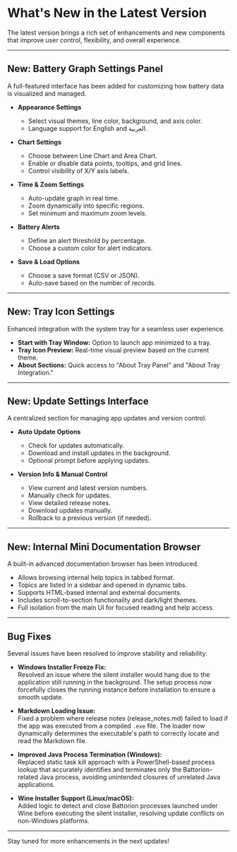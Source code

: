 # What's New in the Latest Version

The latest version brings a rich set of enhancements and new components that improve user control, flexibility, and overall experience.

---

## New: Battery Graph Settings Panel

A full-featured interface has been added for customizing how battery data is visualized and managed.

- **Appearance Settings**
    - Select visual themes, line color, background, and axis color.
    - Language support for English and العربية.

- **Chart Settings**
    - Choose between Line Chart and Area Chart.
    - Enable or disable data points, tooltips, and grid lines.
    - Control visibility of X/Y axis labels.

- **Time & Zoom Settings**
    - Auto-update graph in real time.
    - Zoom dynamically into specific regions.
    - Set minimum and maximum zoom levels.

- **Battery Alerts**
    - Define an alert threshold by percentage.
    - Choose a custom color for alert indicators.

- **Save & Load Options**
    - Choose a save format (CSV or JSON).
    - Auto-save based on the number of records.

---

## New: Tray Icon Settings

Enhanced integration with the system tray for a seamless user experience.

- **Start with Tray Window:** Option to launch app minimized to a tray.
- **Tray Icon Preview:** Real-time visual preview based on the current theme.
- **About Sections:** Quick access to "About Tray Panel" and "About Tray Integration."

---

## New: Update Settings Interface

A centralized section for managing app updates and version control.

- **Auto Update Options**
    - Check for updates automatically.
    - Download and install updates in the background.
    - Optional prompt before applying updates.

- **Version Info & Manual Control**
    - View current and latest version numbers.
    - Manually check for updates.
    - View detailed release notes.
    - Download updates manually.
    - Rollback to a previous version (if needed).

---

## New: Internal Mini Documentation Browser

A built-in advanced documentation browser has been introduced.

- Allows browsing internal help topics in tabbed format.
- Topics are listed in a sidebar and opened in dynamic tabs.
- Supports HTML-based internal and external documents.
- Includes scroll-to-section functionality and dark/light themes.
- Full isolation from the main UI for focused reading and help access.

---

## Bug Fixes

Several issues have been resolved to improve stability and reliability:

- **Windows Installer Freeze Fix:**  
  Resolved an issue where the silent installer would hang due to the application still running in the background. The setup process now forcefully closes the running instance before installation to ensure a smooth update.

- **Markdown Loading Issue:**  
  Fixed a problem where release notes (release_notes.md)
  failed to load if the app was executed from a compiled `.exe` file.
  The loader now dynamically determines the executable's path to correctly locate and read the Markdown file.

- **Improved Java Process Termination (Windows):**  
  Replaced static task kill approach with a PowerShell-based process lookup
  that accurately identifies and terminates only the Battorion-related Java process,
  avoiding unintended closures of unrelated Java applications.

- **Wine Installer Support (Linux/macOS):**  
  Added logic to detect and close Battorion processes launched under Wine before executing the silent installer, resolving update conflicts on non-Windows platforms.

---
Stay tuned for more enhancements in the next updates!